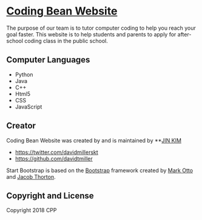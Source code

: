 # [Coding Bean Website](https://codingbeans.org)

The purpose of our team is to tutor computer coding to help you reach your goal faster. This website is to help students and parents to apply for after-school coding class in the public school.

## Computer Languages

* Python
* Java
* C++
* Html5
* CSS
* JavaScript

## Creator

Coding Bean Website was created by and is maintained by **[JIN KIM](http://smartjinny.com/)

* https://twitter.com/davidmillerskt
* https://github.com/davidtmiller

Start Bootstrap is based on the [Bootstrap](http://getbootstrap.com/) framework created by [Mark Otto](https://twitter.com/mdo) and [Jacob Thorton](https://twitter.com/fat).

## Copyright and License

Copyright 2018 CPP
